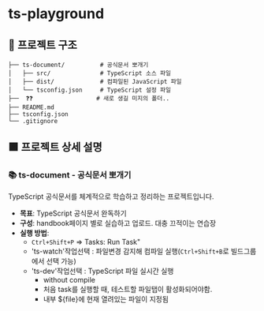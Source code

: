 # ts-playground

## 📁 프로젝트 구조

```
├── ts-document/          # 공식문서 뽀개기
│   ├── src/              # TypeScript 소스 파일
│   ├── dist/             # 컴파일된 JavaScript 파일
│   └── tsconfig.json     # TypeScript 설정 파일
├──  ❓❓                  # 새로 생길 미지의 폴더..             
├── README.md              
├── tsconfig.json            
└── .gitignore            
```

## 🟪 프로젝트 상세 설명

### 📚 ts-document - 공식문서 뽀개기
TypeScript 공식문서를 체계적으로 학습하고 정리하는 프로젝트입니다.

- **목표**: TypeScript 공식문서 완독하기
- **구성**: handbook페이지 별로 실습하고 업로드. 대충 끄적이는 연습장
- **실행 방법**: 
  - `Ctrl+Shift+P` => Tasks: Run Task"
  - 'ts-watch'작업선택 : 파일변경 감지해 컴파일 실행(`Ctrl+Shift+B`로 빌드그룹에서 선택 가능)
  - 'ts-dev'작업선택 : TypeScript 파일 실시간 실행
    - without compile
    - 처음 task를 실행할 때, 테스트할 파일탭이 활성화되어야함. 
    - 내부 ${file}에 현재 열려있는 파일이 지정됨
